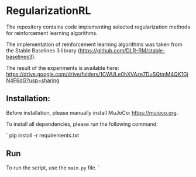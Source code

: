 # RegularizationRL

The repository contains code implementing selected regularization methods for reinforcement learning algorithms.

The implementation of reinforcement learning algorithms was taken from the Stable Baselines 3 library (https://github.com/DLR-RM/stable-baselines3).

The result of the experiments is available here: https://drive.google.com/drive/folders/1CWULe0hXVAze7DuSQtmM4QK1GjN4F6dG?usp=sharing


## Installation:

Before installation, please manually install MuJoCo: https://mujoco.org.


To install all dependencies, please run the following command:

`
pip install -r requirements.txt


## Run

To run the script, use the `main.py` file.
`
